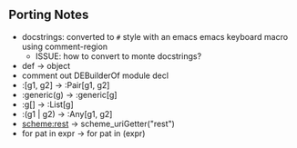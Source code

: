 
## Porting Notes

  - docstrings: converted to `#` style with an emacs emacs keyboard
    macro using comment-region
    - ISSUE: how to convert to monte docstrings?
  - def -> object
  - comment out DEBuilderOf module decl
  - :[g1, g2] -> :Pair[g1, g2]
  - :generic(g) -> :generic[g]
  - :g[] -> :List[g]
  - :(g1 | g2) -> :Any[g1, g2]
  - <scheme:rest> -> scheme_uriGetter("rest")
  - for pat in expr -> for pat in (expr)
